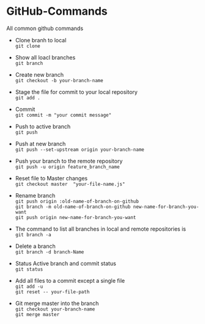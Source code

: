 # GitHub-Commands
All common github commands

* Clone branh to local  
`git clone`

* Show all loacl branches  
`git branch`

* Create new branch  
`git checkout -b your-branch-name`

* Stage the file for commit to your local repository  
`git add .`

* Commit  
`git commit -m "your commit message"`

* Push to active branch  
`git push`

* Push at new branch   
`git push --set-upstream origin your-branch-name`

* Push your branch to the remote repository  
`git push -u origin feature_branch_name`

* Reset file to Master changes  
`git checkout master  "your-file-name.js"`

* Rename branch  
`git push origin :old-name-of-branch-on-github`  
`git branch -m old-name-of-branch-on-github new-name-for-branch-you-want`  
`git push origin new-name-for-branch-you-want`

* The command to list all branches in local and remote repositories is  
`git branch -a`

* Delete a branch  
`git branch -d branch-Name`

* Status Active branch and commit status  
`git status`

* Add all files to a commit except a single file  
`git add -u`  
`git reset -- your-file-path`

* Git merge master into the branch  
`git checkout your-branch-name`  
`git merge master`  

